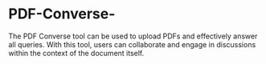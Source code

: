 # PDF-Converse-
The PDF Converse tool can be used to upload PDFs and effectively answer all queries. With this tool, users can collaborate and engage in discussions within the context of the document itself. 
